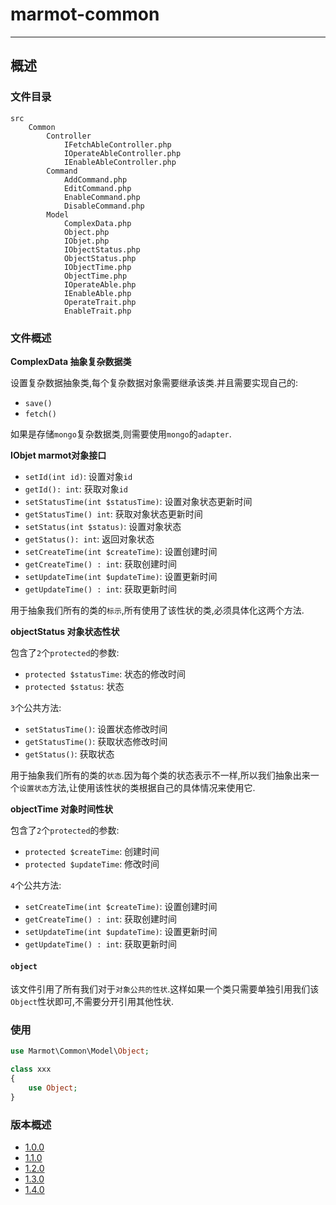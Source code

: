 # marmot-common

---

## 概述

### 文件目录

```
src
	Common
		Controller
			IFetchAbleController.php
			IOperateAbleController.php
			IEnableAbleController.php
		Command
			AddCommand.php
			EditCommand.php
			EnableCommand.php
			DisableCommand.php
		Model
			ComplexData.php
			Object.php
			IObjet.php
			IObjectStatus.php
			ObjectStatus.php
			IObjectTime.php
			ObjectTime.php
			IOperateAble.php
			IEnableAble.php
			OperateTrait.php
			EnableTrait.php
```
					
### 文件概述

**ComplexData 抽象复杂数据类**

设置复杂数据抽象类,每个复杂数据对象需要继承该类.并且需要实现自己的:

* `save()`
* `fetch()`

如果是存储`mongo`复杂数据类,则需要使用`mongo`的`adapter`.

**IObjet marmot对象接口**

* `setId(int id)`: 设置对象`id`
* `getId(): int`: 获取对象`id`	
* `setStatusTime(int $statusTime)`: 设置对象状态更新时间
* `getStatusTime() int`: 获取对象状态更新时间
* `setStatus(int $status)`: 设置对象状态
* `getStatus(): int`: 返回对象状态
* `setCreateTime(int $createTime)`: 设置创建时间
* `getCreateTime() : int`: 获取创建时间
* `setUpdateTime(int $updateTime)`: 设置更新时间
* `getUpdateTime() : int`: 获取更新时间

用于抽象我们所有的类的`标示`,所有使用了该性状的类,必须具体化这两个方法.

**objectStatus 对象状态性状**

包含了`2`个`protected`的参数:

* `protected $statusTime`: 状态的修改时间
* `protected $status`: 状态

`3`个公共方法:

* `setStatusTime()`: 设置状态修改时间
* `getStatusTime()`: 获取状态修改时间
* `getStatus()`: 获取状态

用于抽象我们所有的类的`状态`.因为每个类的状态表示不一样,所以我们抽象出来一个`设置状态`方法,让使用该性状的类根据自己的具体情况来使用它.

**objectTime 对象时间性状**

包含了`2`个`protected`的参数:

* `protected $createTime`: 创建时间
* `protected $updateTime`: 修改时间

`4`个公共方法:

* `setCreateTime(int $createTime)`: 设置创建时间
* `getCreateTime() : int`: 获取创建时间
* `setUpdateTime(int $updateTime)`: 设置更新时间
* `getUpdateTime() : int`: 获取更新时间

#### `object`

该文件引用了所有我们对于`对象公共的性状`.这样如果一个类只需要单独引用我们该`Object`性状即可,不需要分开引用其他性状.

### 使用

```php
use Marmot\Common\Model\Object;

class xxx 
{
	use Object;
}
```
		
### 版本概述

* [1.0.0](./docs/Version/1.0.0.md "1.0.0")
* [1.1.0](./docs/Version/1.1.0.md "1.1.0")
* [1.2.0](./docs/Version/1.2.0.md "1.2.0")
* [1.3.0](./docs/Version/1.3.0.md "1.3.0")
* [1.4.0](./docs/Version/1.4.0.md "1.4.0")
